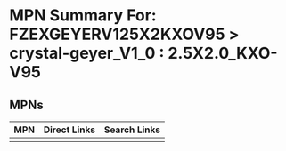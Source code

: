 



# MPN Summary For: FZEXGEYERV125X2KXOV95 > crystal-geyer_V1_0 : 2.5X2.0_KXO-V95

## MPNs
  

|MPN|Direct Links|Search Links|
| :--- | :--- | :--- |
||||

